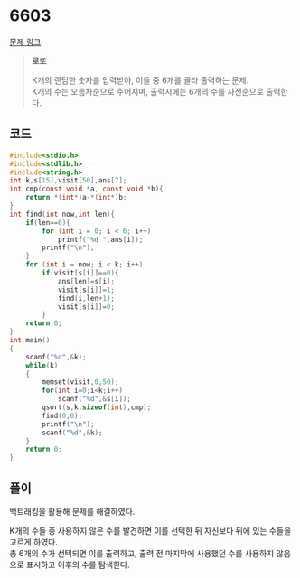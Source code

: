 # 6603

[문제 링크](https://www.acmicpc.net/problem/6603)

> __로또__
>
> K개의 랜덤한 숫자를 입력받아, 이들 중 6개를 골라 출력하는 문제.  
> K개의 수는 오름차순으로 주어지며, 출력시에는 6개의 수를 사전순으로 출력한다.  

## 코드

```c
#include<stdio.h>
#include<stdlib.h>
#include<string.h>
int k,s[15],visit[50],ans[7];
int cmp(const void *a, const void *b){
    return *(int*)a-*(int*)b;
}
int find(int now,int len){
    if(len==6){
        for (int i = 0; i < 6; i++)
            printf("%d ",ans[i]);
        printf("\n");
    }
    for (int i = now; i < k; i++)
        if(visit[s[i]]==0){
            ans[len]=s[i];
            visit[s[i]]=1;
            find(i,len+1);
            visit[s[i]]=0;
        }
    return 0;
}
int main()
{
    scanf("%d",&k);
    while(k)
    {
        memset(visit,0,50);
        for(int i=0;i<k;i++)
            scanf("%d",&s[i]);
        qsort(s,k,sizeof(int),cmp);
        find(0,0);
        printf("\n");
        scanf("%d",&k);
    }
    return 0;
}
```

## 풀이

백트래킹을 활용해 문제를 해결하였다.  

K개의 수들 중 사용하지 않은 수를 발견하면 이를 선택한 뒤 자신보다 뒤에 있는 수들을 고르게 하였다.  
총 6개의 수가 선택되면 이를 출력하고, 출력 전 마지막에 사용했던 수를 사용하지 않음으로 표시하고 이후의 수를 탐색한다.  
